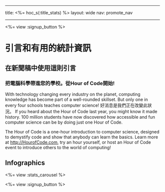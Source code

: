 * * *

title: <%= hoc_s(:title_stats) %> layout: wide nav: promote_nav

* * *

<a id="blurb"></a>

<%= view :signup_button %>

# 引言和有用的統計資訊

## 在新聞稿中使用這則引言

### 把電腦科學帶進您的學校。從Hour of Code開始!

With technology changing every industry on the planet, computing knowledge has become part of a well-rounded skillset. But only one in every four schools teaches computer science! 好消息是我們正在改變此狀況。 If you heard about the Hour of Code last year, you might know it made history. 100 million students have now discovered how accessible and fun computer science can be by doing just one Hour of Code.

The Hour of Code is a one-hour introduction to computer science, designed to demystify code and show that anybody can learn the basics. Learn more at <http://HourofCode.com>, try an hour yourself, or host an Hour of Code event to introduce others to the world of computing!

<a id="infographics"></a>

## Infographics

<%= view :stats_carousel %>

<%= view :signup_button %>
